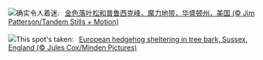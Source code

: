 ![](https://www.bing.com/th?id=OHR.GoldenEnchantments_ZH-CN9686531344_UHD.jpg&w=1000)确实令人着迷:&nbsp;&ensp;[金色落叶松和普鲁西克峰，魔力地带，华盛顿州，美国 (© Jim Patterson/Tandem Stills + Motion)](https://www.bing.com/th?id=OHR.GoldenEnchantments_ZH-CN9686531344_UHD.jpg)
<br><br/>
![](https://www.bing.com/th?id=OHR.AutumnHedgehog_EN-US1171311197_UHD.jpg&w=1000)This spot's taken:&nbsp;&ensp;[European hedgehog sheltering in tree bark, Sussex, England (© Jules Cox/Minden Pictures)](https://www.bing.com/th?id=OHR.AutumnHedgehog_EN-US1171311197_UHD.jpg)
<br><br/>
